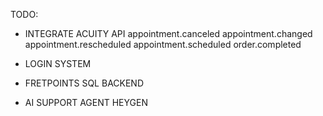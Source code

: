 TODO:

- INTEGRATE ACUITY API
appointment.canceled
appointment.changed
appointment.rescheduled
appointment.scheduled
order.completed

- LOGIN SYSTEM
- FRETPOINTS
SQL BACKEND


- AI SUPPORT AGENT
HEYGEN
